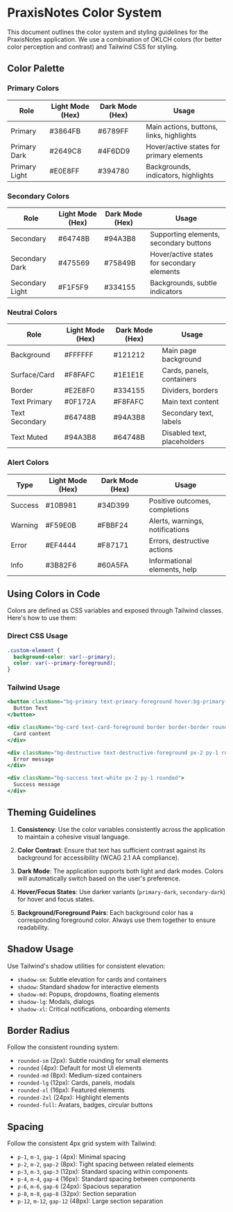 # PraxisNotes Color System

This document outlines the color system and styling guidelines for the PraxisNotes application. We use a combination of OKLCH colors (for better color perception and contrast) and Tailwind CSS for styling.

## Color Palette

### Primary Colors

| Role          | Light Mode (Hex) | Dark Mode (Hex) | Usage                                    |
| ------------- | ---------------- | --------------- | ---------------------------------------- |
| Primary       | #3864FB          | #6789FF         | Main actions, buttons, links, highlights |
| Primary Dark  | #2649C8          | #4F6DD9         | Hover/active states for primary elements |
| Primary Light | #E0E8FF          | #394780         | Backgrounds, indicators, highlights      |

### Secondary Colors

| Role            | Light Mode (Hex) | Dark Mode (Hex) | Usage                                      |
| --------------- | ---------------- | --------------- | ------------------------------------------ |
| Secondary       | #64748B          | #94A3B8         | Supporting elements, secondary buttons     |
| Secondary Dark  | #475569          | #75849B         | Hover/active states for secondary elements |
| Secondary Light | #F1F5F9          | #334155         | Backgrounds, subtle indicators             |

### Neutral Colors

| Role           | Light Mode (Hex) | Dark Mode (Hex) | Usage                       |
| -------------- | ---------------- | --------------- | --------------------------- |
| Background     | #FFFFFF          | #121212         | Main page background        |
| Surface/Card   | #F8FAFC          | #1E1E1E         | Cards, panels, containers   |
| Border         | #E2E8F0          | #334155         | Dividers, borders           |
| Text Primary   | #0F172A          | #F8FAFC         | Main text content           |
| Text Secondary | #64748B          | #94A3B8         | Secondary text, labels      |
| Text Muted     | #94A3B8          | #64748B         | Disabled text, placeholders |

### Alert Colors

| Type    | Light Mode (Hex) | Dark Mode (Hex) | Usage                           |
| ------- | ---------------- | --------------- | ------------------------------- |
| Success | #10B981          | #34D399         | Positive outcomes, completions  |
| Warning | #F59E0B          | #FBBF24         | Alerts, warnings, notifications |
| Error   | #EF4444          | #F87171         | Errors, destructive actions     |
| Info    | #3B82F6          | #60A5FA         | Informational elements, help    |

## Using Colors in Code

Colors are defined as CSS variables and exposed through Tailwind classes. Here's how to use them:

### Direct CSS Usage

```css
.custom-element {
  background-color: var(--primary);
  color: var(--primary-foreground);
}
```

### Tailwind Usage

```jsx
<button className="bg-primary text-primary-foreground hover:bg-primary-dark">
  Button Text
</button>

<div className="bg-card text-card-foreground border border-border rounded-lg shadow-sm p-4">
  Card content
</div>

<div className="bg-destructive text-destructive-foreground px-2 py-1 rounded">
  Error message
</div>

<div className="bg-success text-white px-2 py-1 rounded">
  Success message
</div>
```

## Theming Guidelines

1. **Consistency**: Use the color variables consistently across the application to maintain a cohesive visual language.

2. **Color Contrast**: Ensure that text has sufficient contrast against its background for accessibility (WCAG 2.1 AA compliance).

3. **Dark Mode**: The application supports both light and dark modes. Colors will automatically switch based on the user's preference.

4. **Hover/Focus States**: Use darker variants (`primary-dark`, `secondary-dark`) for hover and focus states.

5. **Background/Foreground Pairs**: Each background color has a corresponding foreground color. Always use them together to ensure readability.

## Shadow Usage

Use Tailwind's shadow utilities for consistent elevation:

- `shadow-sm`: Subtle elevation for cards and containers
- `shadow`: Standard shadow for interactive elements
- `shadow-md`: Popups, dropdowns, floating elements
- `shadow-lg`: Modals, dialogs
- `shadow-xl`: Critical notifications, onboarding elements

## Border Radius

Follow the consistent rounding system:

- `rounded-sm` (2px): Subtle rounding for small elements
- `rounded` (4px): Default for most UI elements
- `rounded-md` (8px): Medium-sized containers
- `rounded-lg` (12px): Cards, panels, modals
- `rounded-xl` (16px): Featured elements
- `rounded-2xl` (24px): Highlight elements
- `rounded-full`: Avatars, badges, circular buttons

## Spacing

Follow the consistent 4px grid system with Tailwind:

- `p-1`, `m-1`, `gap-1` (4px): Minimal spacing
- `p-2`, `m-2`, `gap-2` (8px): Tight spacing between related elements
- `p-3`, `m-3`, `gap-3` (12px): Standard spacing within components
- `p-4`, `m-4`, `gap-4` (16px): Standard spacing between components
- `p-6`, `m-6`, `gap-6` (24px): Spacious separation
- `p-8`, `m-8`, `gap-8` (32px): Section separation
- `p-12`, `m-12`, `gap-12` (48px): Large section separation
